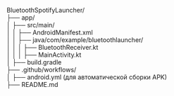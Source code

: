 BluetoothSpotifyLauncher/  
├── app/  
│   ├── src/main/  
│   │   ├── AndroidManifest.xml  
│   │   ├── java/com/example/bluetoothlauncher/  
│   │   │   ├── BluetoothReceiver.kt  
│   │   │   ├── MainActivity.kt  
│   ├── build.gradle  
├── .github/workflows/  
│   ├── android.yml (для автоматической сборки APK)  
├── README.md  
